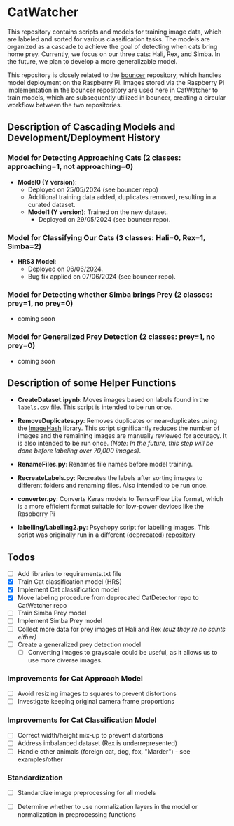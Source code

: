 # CatWatcher

This repository contains scripts and models for training image data, which are labeled and sorted for various classification tasks. The models are organized as a cascade to achieve the goal of detecting when cats bring home prey. Currently, we focus on our three cats: Hali, Rex, and Simba. In the future, we plan to develop a more generalizable model.

This repository is closely related to the [bouncer](https://github.com/mesopotato/bouncer) repository, which handles model deployment on the Raspberry Pi. Images stored via the Raspberry Pi implementation in the bouncer repository are used here in CatWatcher to train models, which are subsequently utilized in bouncer, creating a circular workflow between the two repositories.

## Description of Cascading Models and Development/Deployment History

### Model for Detecting Approaching Cats (2 classes: approaching=1, not approaching=0)
- **Model0 (Y version)**:
  - Deployed on 25/05/2024 (see bouncer repo)
  - Additional training data added, duplicates removed, resulting in a curated dataset.
  - **Model1 (Y version)**: Trained on the new dataset.
    - Deployed on 29/05/2024 (see bouncer repo).

### Model for Classifying Our Cats (3 classes: Hali=0, Rex=1, Simba=2)
- **HRS3 Model**:
  - Deployed on 06/06/2024.
  - Bug fix applied on 07/06/2024 (see bouncer repo).

### Model for Detecting whether Simba brings Prey (2 classes: prey=1, no prey=0)
- coming soon

### Model for Generalized Prey Detection (2 classes: prey=1, no prey=0)
- coming soon

## Description of some Helper Functions

- **CreateDataset.ipynb**: Moves images based on labels found in the `labels.csv` file. This script is intended to be run once.
  
- **RemoveDuplicates.py**: Removes duplicates or near-duplicates using the [ImageHash](https://pypi.org/project/ImageHash/) library. This script significantly reduces the number of images and the remaining images are manually reviewed for accuracy. It is also intended to be run once. *(Note: In the future, this step will be done before labeling over 70,000 images)*.
  
- **RenameFiles.py**: Renames file names before model training.

- **RecreateLabels.py**: Recreates the labels after sorting images to different folders and renaming files. Also intended to be run once.

- **converter.py**: Converts Keras models to TensorFlow Lite format, which is a more efficient format suitable for low-power devices like the Raspberry Pi

- **labelling/Labelling2.py**: Psychopy script for labelling images. This script was originally run in a different (deprecated) [repository](https://github.com/MirelaElla/CatDetector/tree/master/CatMouth)

## Todos
- [ ] Add libraries to requirements.txt file
- [x] Train Cat classification model (HRS)
- [x] Implement Cat classification model
- [x] Move labeling procedure from deprecated CatDetector repo to CatWatcher repo
- [ ] Train Simba Prey model
- [ ] Implement Simba Prey model
- [ ] Collect more data for prey images of Hali and Rex *(cuz they're no saints either)*
- [ ] Create a generalized prey detection model
    - [ ] Converting images to grayscale could be useful, as it allows us to use more diverse images.

### Improvements for Cat Approach Model
- [ ] Avoid resizing images to squares to prevent distortions
- [ ] Investigate keeping original camera frame proportions

### Improvements for Cat Classification Model
- [ ] Correct width/height mix-up to prevent distortions
- [ ] Address imbalanced dataset (Rex is underrepresented)
- [ ] Handle other animals (foreign cat, dog, fox, "Marder") - see examples/other

### Standardization
- [ ] Standardize image preprocessing for all models
- [ ] Determine whether to use normalization layers in the model or normalization in preprocessing functions


